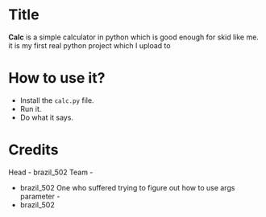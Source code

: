 # Title
**Calc** is a simple calculator in python which is good enough for skid like me.
it is my first real python project which I upload to
# How to use it?
* Install the ```calc.py``` file.
* Run it.
* Do what it says.
# Credits
Head - brazil_502
Team - 
* brazil_502
One who suffered trying to figure out how to use args parameter -
* brazil_502
